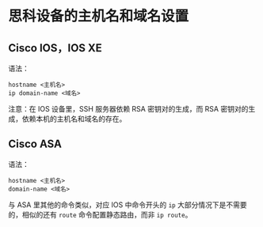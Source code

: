 # 思科设备的主机名和域名设置

## Cisco IOS，IOS XE
语法：

```
hostname <主机名>
ip domain-name <域名>
```

注意：在 IOS 设备里，SSH 服务器依赖 RSA 密钥对的生成，而 RSA 密钥对的生成，依赖本机的主机名和域名的存在。

## Cisco ASA
语法：
```
hostname <主机名>
domain-name <域名>
```
与 ASA 里其他的命令类似，对应 IOS 中命令开头的 `ip` 大部分情况下是不需要的，相似的还有 `route` 命令配置静态路由，而非 `ip route`。